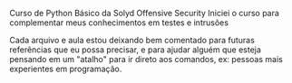 Curso de Python Básico da Solyd Offensive Security
Iniciei o curso para complementar meus conhecimentos em testes e intrusões

Cada arquivo e aula estou deixando bem comentado para futuras referências que eu possa precisar, e para ajudar alguém que esteja pensando em um "atalho" para ir direto aos comandos, ex: pessoas mais experientes em programação.